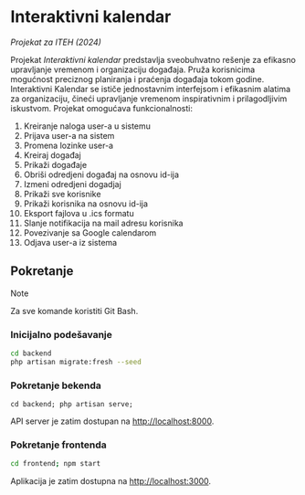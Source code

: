 # Interaktivni kalendar
_Projekat za ITEH (2024)_

Projekat _Interaktivni kalendar_ predstavlja sveobuhvatno rešenje za efikasno upravljanje vremenom i organizaciju događaja. Pruža korisnicima mogućnost preciznog planiranja i praćenja događaja tokom godine. Interaktivni Kalendar se ističe jednostavnim interfejsom i efikasnim alatima za organizaciju, čineći upravljanje vremenom inspirativnim i prilagodljivim iskustvom. 
Projekat omogućava funkcionalnosti:
1.	Kreiranje naloga user-a u sistemu
2.	Prijava user-a na sistem
3.	Promena lozinke user-a
4.	Kreiraj događaj
5.	Prikaži događaje
6.	Obriši odredjeni događaj na osnovu id-ija
7.	Izmeni odredjeni dogadjaj
8.	Prikaži sve korisnike
9.	Prikaži korisnika na osnovu id-ija
10.	Eksport fajlova u .ics formatu
11.	Slanje notifikacija na mail adresu korisnika
12. Povezivanje sa Google calendarom
13.	Odjava user-a iz sistema


## Pokretanje
> [!NOTE]
> Za sve komande koristiti Git Bash.

### Inicijalno podešavanje
```bash
cd backend
php artisan migrate:fresh --seed
```
### Pokretanje bekenda
```bash‚
cd backend; php artisan serve;
```
API server je zatim dostupan na  [http://localhost:8000](http://localhost:8000).
### Pokretanje frontenda
```bash
cd frontend; npm start
```
Aplikacija je zatim dostupna na  [http://localhost:3000](http://localhost:3000).
